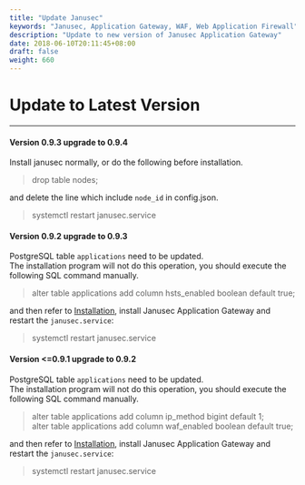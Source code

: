 ```yaml
---
title: "Update Janusec"
keywords: "Janusec, Application Gateway, WAF, Web Application Firewall"
description: "Update to new version of Janusec Application Gateway"
date: 2018-06-10T20:11:45+08:00
draft: false
weight: 660
---
```


# Update to Latest Version   
----

#### Version 0.9.3 upgrade to 0.9.4  

Install janusec normally, or do the following before installation.  

> drop table nodes;  

and delete the line which include `node_id` in config.json.  

> systemctl restart janusec.service  

#### Version 0.9.2 upgrade to 0.9.3  
PostgreSQL table `applications` need to be updated.   
The installation program will not do this operation, you should execute the following SQL command manually.   

> alter table applications add column hsts_enabled boolean default true;   

and then refer to [Installation](/documentation/installation), install Janusec Application Gateway and restart the `janusec.service`:  

> systemctl restart janusec.service   



#### Version \<=0.9.1 upgrade to 0.9.2   
PostgreSQL table `applications` need to be updated.   
The installation program will not do this operation, you should execute the following SQL command manually.   

> alter table applications add column ip_method bigint default 1;    
> alter table applications add column waf_enabled boolean default true;   

and then refer to [Installation](/documentation/installation), install Janusec Application Gateway and restart the `janusec.service`:  

> systemctl restart janusec.service   




